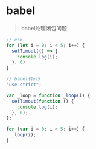 # babel

> babel处理闭包问题

```javascript
// es6
for (let i = 0; i < 5; i++) {
  setTimout(() => {
    console.log(i);
  }, 0)
}
```

```javascript
// babel转es5
"use strict";

var _loop = function _loop(i) {
  setTimout(function () {
    console.log(i);
  }, 0);
};

for (var i = 0; i < 5; i++) {
  _loop(i);
}
```

